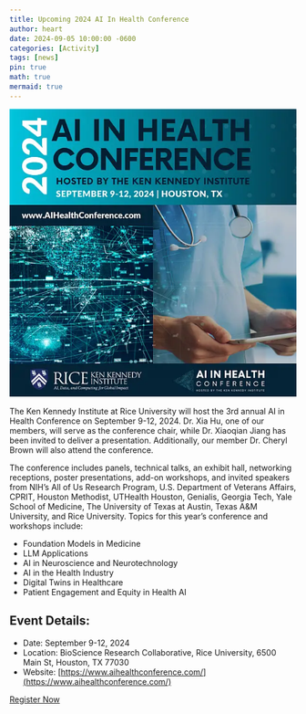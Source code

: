 ```yaml
---
title: Upcoming 2024 AI In Health Conference
author: heart
date: 2024-09-05 10:00:00 -0600
categories: [Activity]
tags: [news]
pin: true
math: true
mermaid: true
---
```


![announcement](/assets/img/activities/conference2409.png)

The Ken Kennedy Institute at Rice University will host the 3rd annual AI in Health Conference on September 9-12, 2024. Dr. Xia Hu, one of our members, will serve as the conference chair, while Dr. Xiaoqian Jiang has been invited to deliver a presentation. Additionally, our member Dr. Cheryl Brown will also attend the conference.

The conference includes panels, technical talks, an exhibit hall, networking receptions, poster presentations, add-on workshops, and invited speakers from NIH’s All of Us Research Program, U.S. Department of Veterans Affairs, CPRIT, Houston Methodist, UTHealth Houston, Genialis, Georgia Tech, Yale School of Medicine, The University of Texas at Austin, Texas A&M University, and Rice University. Topics for this year’s conference and workshops include:

+ Foundation Models in Medicine
+ LLM Applications
+ AI in Neuroscience and Neurotechnology
+ AI in the Health Industry
+ Digital Twins in Healthcare
+ Patient Engagement and Equity in Health AI

## Event Details:
+ Date: September 9-12, 2024
+ Location: BioScience Research Collaborative, Rice University, 6500 Main St, Houston, TX 77030
+ Website: [https://www.aihealthconference.com/](https://www.aihealthconference.com/)

[Register Now](https://bit.ly/aihc24)
